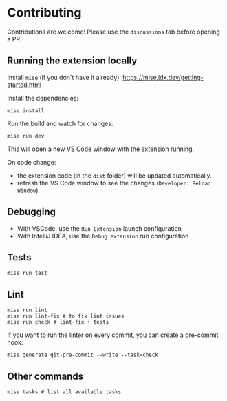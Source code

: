 # Contributing

Contributions are welcome! Please use the `discussions` tab before opening a PR.

## Running the extension locally
Install `mise` (if you don't have it already): https://mise.jdx.dev/getting-started.html

Install the dependencies:
```shell
mise install
```

Run the build and watch for changes:
```shell
mise run dev
```
This will open a new VS Code window with the extension running.

On code change:
- the extension code (in the `dist` folder) will be updated automatically.
- refresh the VS Code window to see the changes (`Developer: Reload Window`).

## Debugging
- With VSCode, use the `Run Extension` launch configuration
- With IntelliJ IDEA, use the `Debug extension` run configuration

## Tests
```shell
mise run test
```

## Lint 
```shell
mise run lint
mise run lint-fix # to fix lint issues
mise run check # lint-fix + tests
```

If you want to run the linter on every commit, you can create a pre-commit hook:
```shell
mise generate git-pre-commit --write --task=check
```

## Other commands
```shell
mise tasks # list all available tasks
```
